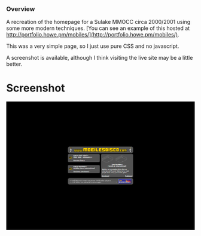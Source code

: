 ### Overview

A recreation of the homepage for a Sulake MMOCC circa 2000/2001 using some more modern techniques. [You can see an example of this hosted at http://portfolio.howe.pm/mobiles/](http://portfolio.howe.pm/mobiles/).



This was a very simple page, so I just use pure CSS and no javascript.



A screenshot is available, although I think visiting the live site may be a little better.



# Screenshot

![](readme/img/screen.png)